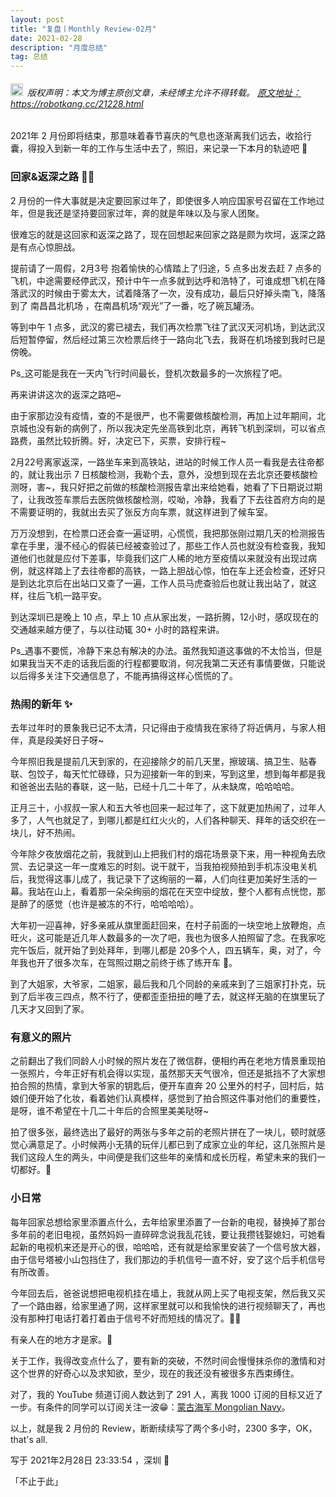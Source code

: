 ```yaml
---
layout: post
title: "复盘丨Monthly Review-02月"
date: 2021-02-28 
description: "月度总结"
tag: 总结
---   
```


<h6><img src="https://robotkang-1257995526.cos.ap-chengdu.myqcloud.com/icon/copyright.png" alt="copyright" style="display:inline;margin-bottom: -5px;" width="20" height="20"> 版权声明：本文为博主原创文章，未经博主允许不得转载。
<a target="_blank" href="https://robotkang.cc/21228.html">原文地址：https://robotkang.cc/21228.html </a>
</h6>                           

2021年 2 月份即将结束，那意味着春节喜庆的气息也逐渐离我们远去，收拾行囊，得投入到新一年的工作与生活中去了，照旧，来记录一下本月的轨迹吧 🤞      

### 回家&返深之路 🤷‍♂️        

2 月份的一件大事就是决定要回家过年了，即使很多人响应国家号召留在工作地过年，但是我还是坚持要回家过年，奔的就是年味以及与家人团聚。           

很难忘的就是这回家和返深之路了，现在回想起来回家之路是颇为坎坷，返深之路是有点心惊胆战。         

提前请了一周假，2月3号 抱着愉快的心情踏上了归途，5 点多出发去赶 7 点多的飞机，中途需要经停武汉，预计中午一点多就到达呼和浩特了，可谁成想飞机在降落武汉的时候由于雾太大，试着降落了一次，没有成功，最后只好掉头南飞，降落到了 南昌昌北机场 ，在南昌机场“观光”了一番，吃了碗瓦罐汤。        

等到中午 1 点多，武汉的雾已褪去，我们再次检票飞往了武汉天河机场，到达武汉后短暂停留，然后经过第三次检票后终于一路向北飞去，我哥在机场接到我时已是傍晚。       

Ps_这可能是我在一天内飞行时间最长，登机次数最多的一次旅程了吧。         

再来讲讲这次的返深之路吧~      

由于家那边没有疫情，查的不是很严，也不需要做核酸检测，再加上过年期间，北京城也没有新的病例了，所以我决定先坐高铁到北京，再转飞机到深圳，可以省点路费，虽然比较折腾。好，决定已下，买票，安排行程~        

2月22号离家返深，一路坐车来到高铁站，进站的时候工作人员一看我是去往帝都的，就让我出示 7 日核酸检测，我勒个去，意外，没想到现在去北京还要核酸检测呀，害~，我只好把之前做的核酸检测报告拿出来给她看，她看了下日期说过期了，让我改签车票后去医院做核酸检测，哎呦，冷静，我看了下去往首府方向的是不需要证明的，我就出去买了张反方向车票，就这样进到了候车室。          

万万没想到，在检票口还会查一遍证明，心慌慌，我把那张刚过期几天的检测报告拿在手里，漫不经心的假装已经被查验过了，那些工作人员也就没有检查我，我知道他们也就是应付下差事，毕竟我们这广人稀的地方至疫情以来就没有出现过病例，就这样踏上了去往帝都的高铁，一路上胆战心惊，怕在车上还会检查，还好只是到达北京后在出站口又查了一遍，工作人员马虎查验后也就让我出站了，就这样，往后飞机一路平安。           

到达深圳已是晚上 10 点，早上 10 点从家出发，一路折腾，12小时，感叹现在的交通越来越方便了，与以往动辄 30+ 小时的路程来讲。        

Ps_遇事不要慌，冷静下来总有解决的办法。虽然我知道这事做的不太恰当，但是如果我当天不走的话我后面的行程都要取消，何况我第二天还有事情要做，只能说以后得多关注下交通信息了，不能再搞得这样心慌慌的了。          

### 热闹的新年 ✨             

去年过年时的景象我已记不太清，只记得由于疫情我在家待了将近俩月，与家人相伴，真是段美好日子呀~         

今年照旧我是提前几天到家的，在迎接除夕的前几天里，擦玻璃、搞卫生、贴春联、包饺子，每天忙忙碌碌，只为迎接新一年的到来，写到这里，想到每年都是我和爸爸出去贴的春联，这一贴，已经十几二十年了，从未缺席，哈哈哈哈。          

正月三十，小叔叔一家人和五大爷也回来一起过年了，这下就更加热闹了，过年人多了，人气也就足了，到哪儿都是红红火火的，人们各种聊天、拜年的话交织在一块儿，好不热闹。           

今年除夕夜放烟花之前，我就到山上把我们村的烟花场景录下来，用一种视角去欣赏、去记录这一年一度难忘的时刻。说干就干，当我拍视频拍到手机冻没电关机后，我觉得这事儿成了，我记录下了这绚丽的一幕，人们向往更加美好生活的一幕。我站在山上，看着那一朵朵绚丽的烟花在天空中绽放，整个人都有点恍惚，那是醉了的感觉（也许是被冻的不行，哈哈哈哈）。          

大年初一迎喜神，好多亲戚从旗里面赶回来，在村子前面的一块空地上放鞭炮，点旺火，这可能是近几年人数最多的一次了吧，我也为很多人拍照留了念。在我家吃完午饭后，就开始了到处拜年，到哪儿都是 20多个人，四五辆车，奥，对了，今年我也开了很多次车，在驾照过期之前终于练了练开车 🤣。       

到了大姐家，大爷家，二姐家，最后我和几个同龄的亲戚来到了三姐家打扑克，玩到了后半夜三四点，熬不行了，便都歪歪扭扭的睡了去，就这样无脑的在旗里玩了几天才又回到了家。          

### 有意义的照片            

之前翻出了我们同龄人小时候的照片发在了微信群，便相约再在老地方情景重现拍一张照片，今年正好有机会得以实现，虽然那天天气很冷，但还是抵挡不了大家想拍合照的热情，拿到大爷家的钥匙后，便开车直奔 20 公里外的村子，回村后，姑娘们便开始了化妆，看着她们认真模样，感觉到了拍合照这件事对他们的重要性，是呀，谁不希望在十几二十年后的合照里美美哒呀~        

拍了很多张，最终选出了最好的两张与多年之前的老照片拼在了一块儿，顿时就感觉心满意足了。小时候两小无猜的玩伴儿都已到了成家立业的年纪，这几张照片是我们这段人生的两头，中间便是我们这些年的亲情和成长历程，希望未来的我们一切都好。🤳          


### 小日常         

每年回家总想给家里添置点什么，去年给家里添置了一台新的电视，替换掉了那台多年前的老旧电视，虽然妈妈一直碎碎念说我乱花钱，要让我攒钱娶媳妇，可她看起新的电视机来还是开心的很，哈哈哈，还有就是给家里安装了一个信号放大器，由于信号塔被小山包挡住了，我们那边的手机信号一直不好，安了这个后手机信号有所改善。         

今年回去后，爸爸说想把电视机挂在墙上，我就从网上买了电视支架，然后我又买了一个路由器，给家里通了网，这样家里就可以和我愉快的进行视频聊天了，再也没有那种打电话打着打着由于信号不好而短线的情况了。🐱‍🏍          

有亲人在的地方才是家。🏡          

关于工作，我得改变点什么了，要有新的突破，不然时间会慢慢抹杀你的激情和对这个世界的好奇心以及求知欲，至少，现在的我还没有被很多东西束缚住。       

对了，我的 YouTube 频道订阅人数达到了 291 人，离我 1000 订阅的目标又近了一步。有条件的同学可以订阅关注一波😁：<a href="https://www.youtube.com/channel/UC8EyzbUNGrO7_P0GfUs6MDg?sub_confirmation=1" target="_blank">蒙古海军 Mongolian Navy</a>。                             

以上，就是我 2 月份的 Review，断断续续写了两个多小时，2300 多字，OK，that's all.            

写于 2021年2月28日 23:33:54 ，深圳 🎈                

「不止于此」                     
